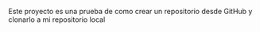 Este proyecto es una prueba de como crear un repositorio desde GitHub y clonarlo a mi repositorio local
